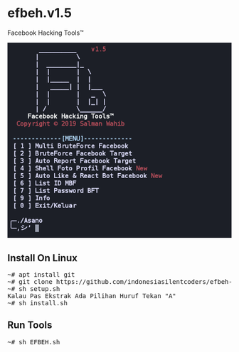 # efbeh.v1.5
Facebook Hacking Tools™


![alt text](https://github.com/indonesiasilentcoders/efbeh-v1.5/blob/master/EFBEH.png)

## Install On Linux

<pre>
~# apt install git
~# git clone https://github.com/indonesiasilentcoders/efbeh-v1.5
~# sh setup.sh
Kalau Pas Ekstrak Ada Pilihan Huruf Tekan "A"
~# sh install.sh
</pre>

## Run Tools

<pre>
~# sh EFBEH.sh
</pre>

